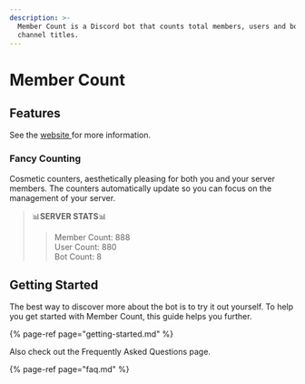 ```yaml
---
description: >-
  Member Count is a Discord bot that counts total members, users and bots using
  channel titles.
---
```


# Member Count

## Features

See the [website ](www.bit.ly/member-count)for more information.

### Fancy Counting

Cosmetic counters, aesthetically pleasing for both you and your server members. The counters automatically update so you can focus on the management of your server.

> 📊**SERVER STATS**📊
>
> > Member Count: 888  
> > User Count: 880  
> > Bot Count: 8

## Getting Started

The best way to discover more about the bot is to try it out yourself. To help you get started with Member Count, this guide helps you further.

{% page-ref page="getting-started.md" %}

Also check out the Frequently Asked Questions page.

{% page-ref page="faq.md" %}


